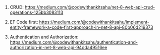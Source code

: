 ﻿1. CRUD: https://medium.com/@codewithankitsahu/net-8-web-api-crud-operations-125bb3083113

2. EF Code first: https://medium.com/@codewithankitsahu/implement-entity-framework-a-code-first-approach-in-net-8-api-80b06d219373

3. Authentication and Authorization: https://medium.com/@codewithankitsahu/authentication-and-authorization-in-net-8-web-api-94dda49516ee
